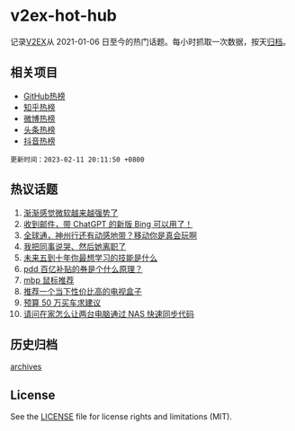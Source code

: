 # v2ex-hot-hub

 记录[V2EX](https://www.v2ex.com/)从 2021-01-06 日至今的热门话题。每小时抓取一次数据，按天[归档](archives)。
 
 ## 相关项目

- [GitHub热榜](https://github.com/lonnyzhang423/github-hot-hub)
- [知乎热榜](https://github.com/lonnyzhang423/zhihu-hot-hub)
- [微博热榜](https://github.com/lonnyzhang423/weibo-hot-hub)
- [头条热榜](https://github.com/lonnyzhang423/toutiao-hot-hub)
- [抖音热榜](https://github.com/lonnyzhang423/douyin-hot-hub)


 `更新时间：2023-02-11 20:11:50 +0800`

## 热议话题

1. [渐渐感觉微软越来越强势了](https://www.v2ex.com/t/915064)
1. [收到邮件，带 ChatGPT 的新版 Bing 可以用了！](https://www.v2ex.com/t/915087)
1. [全球通，神州行还有动感地带？移动你是真会玩啊](https://www.v2ex.com/t/915085)
1. [我把同事说哭、然后她离职了](https://www.v2ex.com/t/915209)
1. [未来五到十年你最想学习的技能是什么](https://www.v2ex.com/t/915016)
1. [pdd 百亿补贴的券是个什么原理？](https://www.v2ex.com/t/915082)
1. [mbp 鼠标推荐](https://www.v2ex.com/t/915061)
1. [推荐一个当下性价比高的电视盒子](https://www.v2ex.com/t/915108)
1. [预算 50 万买车求建议](https://www.v2ex.com/t/915160)
1. [请问在家怎么让两台电脑通过 NAS 快速同步代码](https://www.v2ex.com/t/915142)

## 历史归档

[archives](archives)

## License

See the [LICENSE](LICENSE) file for license rights and limitations (MIT).
